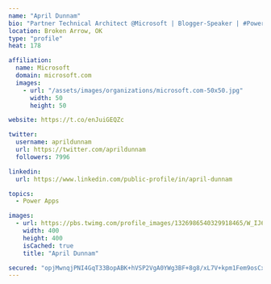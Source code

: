 ```yaml
---
name: "April Dunnam"
bio: "Partner Technical Architect @Microsoft | Blogger-Speaker | #PowerApps, #PowerAutomate, #Office365, #SharePoint | #WIT | #Karaoke Queen"
location: Broken Arrow, OK
type: "profile"
heat: 178

affiliation:
  name: Microsoft
  domain: microsoft.com
  images:
    - url: "/assets/images/organizations/microsoft.com-50x50.jpg"
      width: 50
      height: 50

website: https://t.co/enJuiGEQZc

twitter:
  username: aprildunnam
  url: https://twitter.com/aprildunnam
  followers: 7996

linkedin:
  url: https://www.linkedin.com/public-profile/in/april-dunnam

topics:
  - Power Apps

images:
  - url: https://pbs.twimg.com/profile_images/1326986540329918465/W_IJ6Ih2_400x400.jpg
    width: 400
    height: 400
    isCached: true
    title: "April Dunnam"

secured: "opjMwnqjPNI4GqT33BopABK+hVSP2VgA0YWg3BF+8g8/xL7V+kpm1Fem9osCxeZGnnwGxCeTbnPBGvDJ24j+NWwiybW7jNX03mza8JgDE+q77cE0JKuNSxcRh7mIIOM2cTWNMPT2Ww/cEtr3haxuUREkJBQ7QqPKqfhNmCwXVJzmeWsDFKmC3MpTas2vp7etVl/RUzc4+gjbZPJaIe3d/P/chRJwLcY6okhc2SXS+aDtQtEcOHGl2p/G0hCz/guha6T8ZXjRmt2lFVPnsiJDKnRcNtHkHmolKtj6JPr0A3rqUu1QzdYSXRGi3o0HqOkNE6Xqv1Xdj78nA3LpWnkABbRAadKhwIWMKs9kCt14aJzlIRAlE6uu6lO3Tlqo01qtvmBdU10r1ZqEDnrTxMpGL4EBLhKtQcXgT55fRcXqrNY=;WJs+sS4Y2MiynFQn0xMaTw=="
---
```


